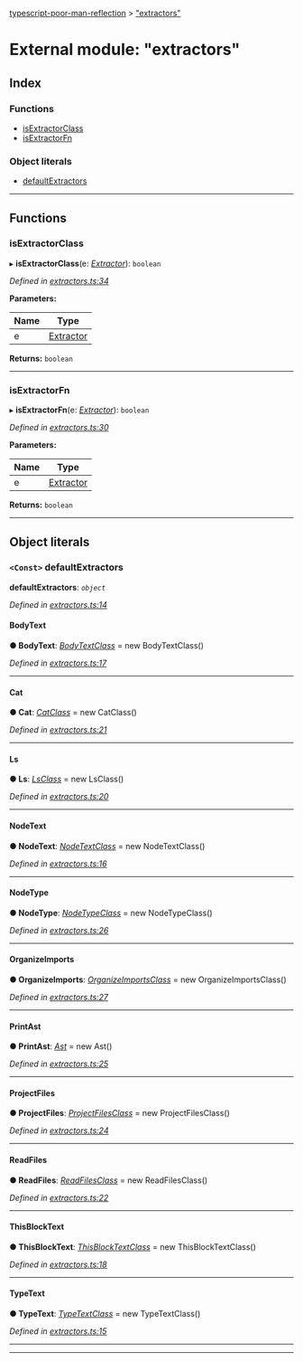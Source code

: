 [typescript-poor-man-reflection](../README.md) > ["extractors"](../modules/_extractors_.md)

# External module: "extractors"

## Index

### Functions

* [isExtractorClass](_extractors_.md#isextractorclass)
* [isExtractorFn](_extractors_.md#isextractorfn)

### Object literals

* [defaultExtractors](_extractors_.md#defaultextractors)

---

## Functions

<a id="isextractorclass"></a>

###  isExtractorClass

▸ **isExtractorClass**(e: *[Extractor](_types_.md#extractor)*): `boolean`

*Defined in [extractors.ts:34](https://github.com/cancerberoSgx/typescript-poor-man-reflection/blob/7a14814/src/extractors.ts#L34)*

**Parameters:**

| Name | Type |
| ------ | ------ |
| e | [Extractor](_types_.md#extractor) |

**Returns:** `boolean`

___
<a id="isextractorfn"></a>

###  isExtractorFn

▸ **isExtractorFn**(e: *[Extractor](_types_.md#extractor)*): `boolean`

*Defined in [extractors.ts:30](https://github.com/cancerberoSgx/typescript-poor-man-reflection/blob/7a14814/src/extractors.ts#L30)*

**Parameters:**

| Name | Type |
| ------ | ------ |
| e | [Extractor](_types_.md#extractor) |

**Returns:** `boolean`

___

## Object literals

<a id="defaultextractors"></a>

### `<Const>` defaultExtractors

**defaultExtractors**: *`object`*

*Defined in [extractors.ts:14](https://github.com/cancerberoSgx/typescript-poor-man-reflection/blob/7a14814/src/extractors.ts#L14)*

<a id="defaultextractors.bodytext"></a>

####  BodyText

**● BodyText**: *[BodyTextClass](../classes/_extractors_basic_bodytext_.bodytextclass.md)* =  new BodyTextClass()

*Defined in [extractors.ts:17](https://github.com/cancerberoSgx/typescript-poor-man-reflection/blob/7a14814/src/extractors.ts#L17)*

___
<a id="defaultextractors.cat"></a>

####  Cat

**● Cat**: *[CatClass](../classes/_extractors_fs_cat_.catclass.md)* =  new CatClass()

*Defined in [extractors.ts:21](https://github.com/cancerberoSgx/typescript-poor-man-reflection/blob/7a14814/src/extractors.ts#L21)*

___
<a id="defaultextractors.ls"></a>

####  Ls

**● Ls**: *[LsClass](../classes/_extractors_fs_ls_.lsclass.md)* =  new LsClass()

*Defined in [extractors.ts:20](https://github.com/cancerberoSgx/typescript-poor-man-reflection/blob/7a14814/src/extractors.ts#L20)*

___
<a id="defaultextractors.nodetext"></a>

####  NodeText

**● NodeText**: *[NodeTextClass](../classes/_extractors_basic_nodetext_.nodetextclass.md)* =  new NodeTextClass()

*Defined in [extractors.ts:16](https://github.com/cancerberoSgx/typescript-poor-man-reflection/blob/7a14814/src/extractors.ts#L16)*

___
<a id="defaultextractors.nodetype"></a>

####  NodeType

**● NodeType**: *[NodeTypeClass](../classes/_extractors_source_nodetype_.nodetypeclass.md)* =  new NodeTypeClass()

*Defined in [extractors.ts:26](https://github.com/cancerberoSgx/typescript-poor-man-reflection/blob/7a14814/src/extractors.ts#L26)*

___
<a id="defaultextractors.organizeimports"></a>

####  OrganizeImports

**● OrganizeImports**: *[OrganizeImportsClass](../classes/_extractors_source_organizeimports_.organizeimportsclass.md)* =  new OrganizeImportsClass()

*Defined in [extractors.ts:27](https://github.com/cancerberoSgx/typescript-poor-man-reflection/blob/7a14814/src/extractors.ts#L27)*

___
<a id="defaultextractors.printast"></a>

####  PrintAst

**● PrintAst**: *[Ast](../classes/_extractors_source_printast_.ast.md)* =  new Ast()

*Defined in [extractors.ts:25](https://github.com/cancerberoSgx/typescript-poor-man-reflection/blob/7a14814/src/extractors.ts#L25)*

___
<a id="defaultextractors.projectfiles"></a>

####  ProjectFiles

**● ProjectFiles**: *[ProjectFilesClass](../classes/_extractors_source_projectfiles_.projectfilesclass.md)* =  new ProjectFilesClass()

*Defined in [extractors.ts:24](https://github.com/cancerberoSgx/typescript-poor-man-reflection/blob/7a14814/src/extractors.ts#L24)*

___
<a id="defaultextractors.readfiles"></a>

####  ReadFiles

**● ReadFiles**: *[ReadFilesClass](../classes/_extractors_fs_readfiles_.readfilesclass.md)* =  new ReadFilesClass()

*Defined in [extractors.ts:22](https://github.com/cancerberoSgx/typescript-poor-man-reflection/blob/7a14814/src/extractors.ts#L22)*

___
<a id="defaultextractors.thisblocktext"></a>

####  ThisBlockText

**● ThisBlockText**: *[ThisBlockTextClass](../classes/_extractors_basic_thisblocktext_.thisblocktextclass.md)* =  new ThisBlockTextClass()

*Defined in [extractors.ts:18](https://github.com/cancerberoSgx/typescript-poor-man-reflection/blob/7a14814/src/extractors.ts#L18)*

___
<a id="defaultextractors.typetext"></a>

####  TypeText

**● TypeText**: *[TypeTextClass](../classes/_extractors_basic_typetext_.typetextclass.md)* =  new TypeTextClass()

*Defined in [extractors.ts:15](https://github.com/cancerberoSgx/typescript-poor-man-reflection/blob/7a14814/src/extractors.ts#L15)*

___

___

